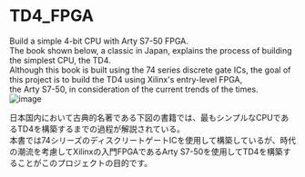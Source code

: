 # TD4_FPGA
Build a simple 4-bit CPU with Arty S7-50 FPGA. <br>
The book shown below, a classic in Japan, explains the process of building the simplest CPU, the TD4.<br>
Although this book is built using the 74 series discrete gate ICs, the goal of this project is to build the TD4 using Xilinx's entry-level FPGA, <br>
the Arty S7-50, in consideration of the current trends of the times.<br>
![image](https://user-images.githubusercontent.com/74296872/172734417-5e0c8a7e-4fa5-4f62-be65-3ee4979feaef.png)



日本国内において古典的名著である下図の書籍では、最もシンプルなCPUであるTD4を構築するまでの過程が解説されている。<br>
本書では74シリーズのディスクリートゲートICを使用して構築しているが、時代の潮流を考慮してXilinxの入門FPGAであるArty S7-50を使用してTD4を構築することがこのプロジェクトの目的です。<br>

